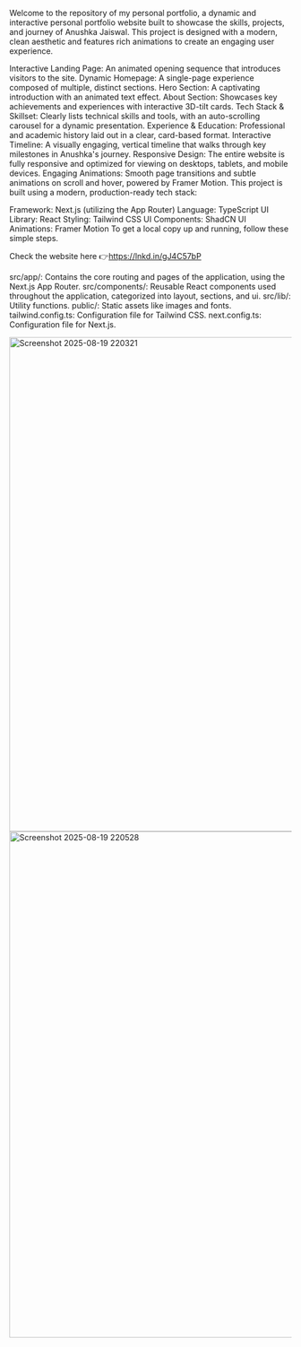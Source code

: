 Welcome to the repository of my personal portfolio, a dynamic and interactive personal portfolio website built to showcase the skills, projects, and journey of Anushka Jaiswal. This project is designed with a modern, clean aesthetic and features rich animations to create an engaging user experience.

Interactive Landing Page: An animated opening sequence that introduces visitors to the site.
Dynamic Homepage: A single-page experience composed of multiple, distinct sections.
Hero Section: A captivating introduction with an animated text effect.
About Section: Showcases key achievements and experiences with interactive 3D-tilt cards.
Tech Stack & Skillset: Clearly lists technical skills and tools, with an auto-scrolling carousel for a dynamic presentation.
Experience & Education: Professional and academic history laid out in a clear, card-based format.
Interactive Timeline: A visually engaging, vertical timeline that walks through key milestones in Anushka's journey.
Responsive Design: The entire website is fully responsive and optimized for viewing on desktops, tablets, and mobile devices.
Engaging Animations: Smooth page transitions and subtle animations on scroll and hover, powered by Framer Motion.
This project is built using a modern, production-ready tech stack:

Framework: Next.js (utilizing the App Router)
Language: TypeScript
UI Library: React
Styling: Tailwind CSS
UI Components: ShadCN UI
Animations: Framer Motion
To get a local copy up and running, follow these simple steps.

Check the website here 👉https://lnkd.in/gJ4C57bP

src/app/: Contains the core routing and pages of the application, using the Next.js App Router.
src/components/: Reusable React components used throughout the application, categorized into layout, sections, and ui.
src/lib/: Utility functions.
public/: Static assets like images and fonts.
tailwind.config.ts: Configuration file for Tailwind CSS.
next.config.ts: Configuration file for Next.js.

<img width="1891" height="882" alt="Screenshot 2025-08-19 220321" src="https://github.com/user-attachments/assets/595c053b-4b47-415b-b783-d37749a13ae1" />

<img width="1899" height="903" alt="Screenshot 2025-08-19 220528" src="https://github.com/user-attachments/assets/629c55e8-2f5c-4380-b499-dc6143bfd3a4" />



